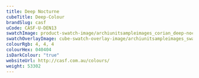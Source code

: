 ```yaml
---
title: Deep Nocturne
cubeTitle: Deep-Colour
brandSlug: casf
uCode: CASF-U-DEN13
swatchImage: product-swatch-image/archiunitsampleimages_corian_deep-nocturne.jpg
swatchOverlayImage: cube-swatch-overlay-image/archiunitsampleimages_swatch-overlay_corian.png
colourRgb: 4, 4, 4
colourHex: 040404
isDarkColour: "true"
websiteUrl: http://casf.com.au/colours/
weight: 53302
---
```


